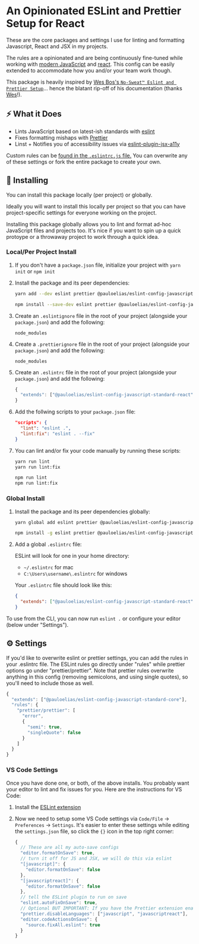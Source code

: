 # An Opinionated ESLint and Prettier Setup for React

These are the core packages and settings I use for linting and formatting Javascript, React and JSX in my projects.

The rules are a opinionated and are being continuously fine-tuned while working with [modern JavaScript](https://javascript.info) and [react](https://reactjs.org). This config can be easily extended to accommodate how you and/or your team work though.

This package is heavily inspired by [Wes Bos's `No-Sweat™ Eslint and Prettier Setup`](https://github.com/wesbos/eslint-config-wesbos/)... hence the blatant rip-off of his documentation (thanks [Wes](https://twitter.com/wesbos)!).

## ⚡️ What it Does

- Lints JavaScript based on latest-ish standards with [eslint](https://eslint.org/)
- Fixes formatting mishaps with [Prettier](https://prettier.io/)
- Linst + Notifies you of accessibility issues via [eslint-plugin-jsx-a11y](https://github.com/evcohen/eslint-plugin-jsx-a11y)

Custom rules can be [found in the `.eslintrc.js` file.](.eslintrc.js) You can overwrite any of these settings or fork the entire package to create your own.

## 💾 Installing

You can install this package locally (per project) or globally.

Ideally you will want to install this locally per project so that you can have project-specific settings for everyone working on the project.

Installing this package globally allows you to lint and format ad-hoc JavaScript files and projects too. It's nice if you want to spin up a quick protoype or a throwaway project to work through a quick idea.

### Local/Per Project Install

1. If you don't have a `package.json` file, initialize your project with `yarn init` or `npm init`

1. Install the package and its peer dependencies:

    ```sh
    yarn add --dev eslint prettier @pauloelias/eslint-config-javascript-standard-react
    ```

    ```sh
    npm install --save-dev eslint prettier @pauloelias/eslint-config-javascript-standard-react
    ```

1. Create an `.eslintignore` file in the root of your project (alongside your `package.json`) and add the following:

    ```
    node_modules
    ```

1. Create a `.prettierignore` file in the root of your project (alongside your `package.json`) and add the following:

    ```
    node_modules
    ```

1. Create an `.eslintrc` file in the root of your project (alongside your `package.json`) and add the following:

    ```js
    {
      "extends": ["@pauloelias/eslint-config-javascript-standard-react"]
    }
    ```

1. Add the follwing scripts to your `package.json` file:

    ```json
    "scripts": {
      "lint": "eslint .",
      "lint:fix": "eslint . --fix"
    }
    ```

1. You can lint and/or fix your code manually by running these scripts:

    ```sh
    yarn run lint
    yarn run lint:fix
    ```
    ```sh
    npm run lint
    npm run lint:fix
    ```

### Global Install

1. Install the package and its peer dependencies globally:

    ```sh
    yarn global add eslint prettier @pauloelias/eslint-config-javascript-standard-react
    ```

    ```sh
    npm install -g eslint prettier @pauloelias/eslint-config-javascript-standard-react
    ```

1. Add a global `.eslintrc` file:

    ESLint will look for one in your home directory:

    - `~/.eslintrc` for mac
    - `C:\Users\username\.eslintrc` for windows

    Your `.eslintrc` file should look like this:

    ```json
    {
      "extends": ["@pauloelias/eslint-config-javascript-standard-react"]
    }
    ```

To use from the CLI, you can now run `eslint .` or configure your editor (below under "Settings").

## ⚙️ Settings

If you'd like to overwrite eslint or prettier settings, you can add the rules in your .eslintrc file. The ESLint rules go directly under "rules" while prettier options go under "prettier/prettier". Note that prettier rules overwrite anything in this config (removing semicolons, and using single quotes), so you'll need to include those as well.

```js
{
  "extends": ["@pauloelias/eslint-config-javascript-standard-core"],
  "rules": {
    "prettier/prettier": [
      "error",
      {
        "semi": true,
        "singleQuote": false
      }
    ]
  }
}
```

### VS Code Settings

Once you have done one, or both, of the above installs. You probably want your editor to lint and fix issues for you. Here are the instructions for VS Code:

1. Install the [ESLint extension](https://marketplace.visualstudio.com/items?itemName=dbaeumer.vscode-eslint)

1. Now we need to setup some VS Code settings via `Code/File` → `Preferences` → `Settings`. It's easier to enter these settings while editing the `settings.json` file, so click the `{}` icon in the top right corner:

    ```js
    {
      // These are all my auto-save configs
      "editor.formatOnSave": true,
      // turn it off for JS and JSX, we will do this via eslint
      "[javascript]": {
        "editor.formatOnSave": false
      },
      "[javascriptreact]": {
        "editor.formatOnSave": false
      },
      // tell the ESLint plugin to run on save
      "eslint.autoFixOnSave": true,
      // Optional BUT IMPORTANT: If you have the Prettier extension enabled for other languages like CSS and HTML, turn it off for JS since we are doing it through Eslint already
      "prettier.disableLanguages": ["javascript", "javascriptreact"],
      "editor.codeActionsOnSave": {
        "source.fixAll.eslint": true
      }
    }
    ```
